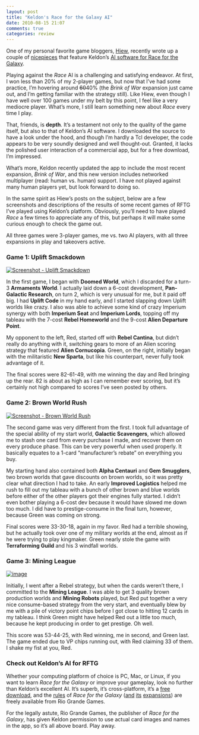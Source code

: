 ```yaml
---
layout: post
title: "Keldon's Race for the Galaxy AI"
date: 2010-08-15 21:07
comments: true
categories: review
---
```


One of my personal favorite game bloggers,
[Hiew](http://hiewandboardgames.blogspot.com/), recently wrote up a
couple of
[nice](http://hiewandboardgames.blogspot.com/2010/08/race-for-galaxy-brink-of-war.html)[pieces](http://hiewandboardgames.blogspot.com/2010/07/good-ai-bad-ai.html)
that feature Keldon’s [AI software for Race for the Galaxy](http://www.keldon.net/rftg/).

Playing against the *Race* AI is a challenging and satisfying endeavor. At
first, I won less than 20% of my 2-player games, but now that I’ve had
some practice, I’m hovering around <del>60</del>40% (the *Brink of War*
expansion just came out, and I’m getting familiar with the strategy
still). Like Hiew, even though I have well over 100 games under my belt
by this point, I feel like a very mediocre player. What’s more, I still
learn something new about *Race* every time I play.

That, friends, is **depth**. It’s a testament not only to the quality of
the game itself, but also to that of Keldon’s AI software. I downloaded
the source to have a look under the hood, and though I’m hardly a Tcl
developer, the code appears to be very soundly designed and well
thought-out. Granted, it lacks the polished user interaction of a
commercial app, but for a free download, I’m impressed.

What’s more, Keldon recently updated the app to include the most recent
expansion, *Brink of War*, and this new version includes networked
multiplayer (read: human vs. human) support. I have not played against
many human players yet, but look forward to doing so.

In the same spirit as Hiew’s posts on the subject, below are a few
screenshots and descriptions of the results of some recent games of RFTG
I’ve played using Keldon’s platform. Obviously, you’ll need to have
played *Race* a few times to appreciate any of this, but perhaps it will
make some curious enough to check the game out.

All three games were 3-player games, me vs. two AI players, with all
three expansions in play and takeovers active.

### Game 1: Uplift Smackdown

[![Screenshot - Uplift Smackdown](http://2dr.se/Jx6l/uplift_smackdown_sm.jpg "Uplift Smackdown")](http://2dr.se/JwoU/http://2dr.se/JwoU/uplift_smackdown.jpg)

In the first game, I began with **Doomed World**, which I discarded for a
turn-3 **Armaments World**. I actually laid down a 6-cost development,
**Pan-Galactic Research**, on turn 2, which is very unusual for me, but it
paid off big. I had **Uplift Code** in my hand early, and I started slapping
down Uplift worlds like crazy. I also was able to achieve some kind of
crazy Imperium synergy with both **Imperium Seat** and **Imperium Lords**,
topping off my tableau with the 7-cost **Rebel Homeworld** and the 9-cost
**Alien Departure Point**.

My opponent to the left, Red, started off with **Rebel Cantina**, but didn’t
really do anything with it, switching gears to more of an Alien scoring
strategy that featured **Alien Cornucopia**. Green, on the right, initially
began with the militaristic **New Sparta**, but like his counterpart, never
fully took advantage of it.

The final scores were 82-61-49, with me winning the day and Red bringing
up the rear. 82 is about as high as I can remember ever scoring, but
it’s certainly not high compared to scores I’ve seen posted by others.

### Game 2: Brown World Rush

[![Screenshot - Brown World Rush](http://2dr.se/Jy5m/brown_world_rush_sm.jpg "Brown World Rush")](http://2dr.se/JwkQ/brown_world_rush.jpg)

The second game was very different from the first. I took full advantage
of the special ability of my start world, **Galactic Scavengers**, which
allowed me to stash one card from every purchase I made, and recover
them on every produce phase. This can be very powerful when used
properly. It basically equates to a 1-card “manufacturer’s rebate” on
everything you buy.

My starting hand also contained both **Alpha Centauri** and **Gem Smugglers**,
two brown worlds that gave discounts on brown worlds, so it was pretty
clear what direction I had to take. An early **Improved Logistics** helped
me rush to fill out my tableau with a bunch of other brown and blue
worlds before either of the other players got their engines fully
started. I didn’t even bother playing a 6-cost dev because it would have
slowed me down too much. I did have to prestige-consume in the final
turn, however, because Green was coming on strong.

Final scores were 33-30-18, again in my favor. Red had a terrible
showing, but he actually took over one of my military worlds at the end,
almost as if he were trying to play kingmaker. Green nearly stole the
game with **Terraforming Guild** and his 3 windfall worlds.

### Game 3: Mining League

[![image](http://2dr.se/JxZc/mining_league_sm.jpg "Mining League")](http://2dr.se/Jwuy/mining_league.jpg)

Initially, I went after a Rebel strategy, but when the cards weren’t
there, I committed to the **Mining League**. I was able to get 3 quality
brown production worlds and **Mining Robots** played, but Red put together a
very nice consume-based strategy from the very start, and eventually
blew by me with a pile of victory point chips before I got close to
hitting 12 cards in my tableau. I think Green might have helped Red out
a little too much, because he kept producing in order to get prestige.
Oh well.

This score was 53-44-25, with Red winning, me in second, and Green last.
The game ended due to VP chips running out, with Red claiming 33 of
them. I shake my fist at you, Red.

### Check out Keldon’s AI for RFTG

Whether your computing platform of choice is PC, Mac, or Linux, if you
want to learn *Race for the Galaxy* or improve your gameplay, look no
further than Keldon’s excellent AI. It’s superb, it’s cross-platform,
it’s a [free download](http://www.keldon.net/rftg/), and the
[rules](http://riograndegames.com/uploads/Game/Game_240_gameRules.pdf)
of *Race for the Galaxy*
([and](http://riograndegames.com/uploads/Game/Game_253_gameRules.pdf)
[its](http://riograndegames.com/uploads/Game/Game_301_gameRules.pdf)
[expansions](http://riograndegames.com/uploads/Game/Game_357_gameRules.pdf))
are freely available from Rio Grande Games.

For the legally astute, Rio Grande Games, the publisher of *Race for the
Galaxy*, has given Keldon permission to use actual card images and names in the
app, so it’s all above board. Play away.

